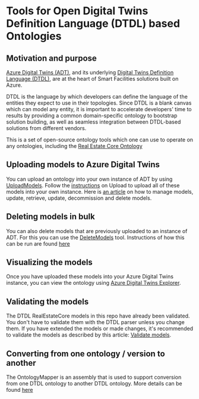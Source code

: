 # Tools for Open Digital Twins Definition Language (DTDL) based Ontologies

## Motivation and purpose

[Azure Digital Twins (ADT)](https://azure.microsoft.com/en-us/services/digital-twins/), and its underlying [Digital Twins Definition Language (DTDL)](https://github.com/Azure/opendigitaltwins-dtdl), are at the heart of Smart Facilities solutions built on Azure.

DTDL is the language by which developers can define the language of the entities they expect to use in their topologies. Since DTDL is a blank canvas which can model any entity, it is important to accelerate developers' time to results by providing a common domain-specific ontology to bootstrap solution building, as well as seamless integration between DTDL-based solutions from different vendors.

This is a set of open-source ontology tools which one can use to operate on any ontologies, including the [Real Estate Core Ontology](https://github.com/RealEstateCore/rec)

## Uploading models to Azure Digital Twins
You can upload an ontology into your own instance of ADT by using [UploadModels](https://github.com/Azure/opendigitaltwins-tools/tree/main/ADTTools/UploadModels). Follow the [instructions](https://github.com/Azure/opendigitaltwins-tools/tree/main/ADTTools#azure-digital-twins-tools) on Upload to upload all of these models into your own instance. Here is [an article](https://docs.microsoft.com/en-us/azure/digital-twins/how-to-manage-model) on how to manage models, update, retrieve, update, decommission and delete models.

## Deleting models in bulk
You can also delete models that are previously uploaded to an instance of ADT. For this you can use the [DeleteModels](https://github.com/Azure/opendigitaltwins-tools/tree/main/ADTTools/DeleteModels) tool. Instructions of how this can be run are found [here](https://github.com/Azure/opendigitaltwins-tools/tree/main/ADTTools#deletemodels)

## Visualizing the models
Once you have uploaded these models into your Azure Digital Twins instance, you can view the ontology using [Azure Digital Twins Explorer](https://explorer.digitaltwins.azure.net/).

## Validating the models
The DTDL RealEstateCore models in this repo have already been validated. You don't have to validate them with the DTDL parser unless you change them. If you have extended the models or made changes, it's recommended to validate the models as described by this article: [Validate models](https://learn.microsoft.com/en-us/azure/digital-twins/concepts-models#validate-models).

## Converting from one ontology / version to another
The OntologyMapper is an assembly that is used to support conversion from one DTDL ontology to another DTDL ontology. More details can be found [here](SmartPlaces.Facilities/lib/OntologyMapper/README.md)
